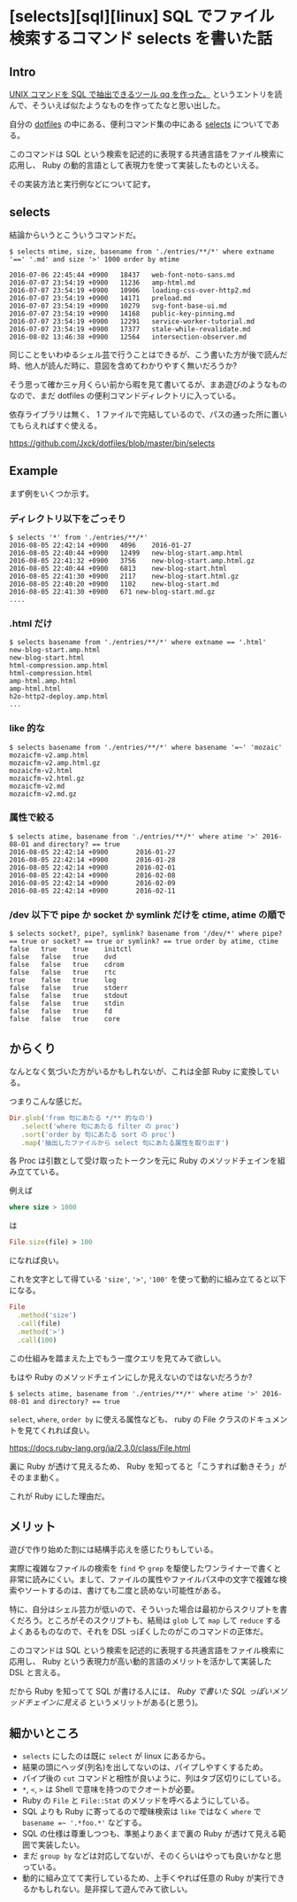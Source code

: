 # [selects][sql][linux] SQL でファイル検索するコマンド selects を書いた話


## Intro

[UNIX コマンドを SQL で抽出できるツール qq を作った。](http://mattn.kaoriya.net/software/lang/go/20160805190022.htm) というエントリを読んで、そういえば似たようなものを作ってたなと思い出した。

自分の [dotfiles](https://github.com/jxck/dotfiles) の中にある、便利コマンド集の中にある [selects](https://github.com/Jxck/dotfiles/blob/master/bin/selects) についてである。

このコマンドは SQL という検索を記述的に表現する共通言語をファイル検索に応用し、 Ruby の動的言語として表現力を使って実装したものといえる。

その実装方法と実行例などについて記す。


## selects

結論からいうとこういうコマンドだ。


```sh-session
$ selects mtime, size, basename from './entries/**/*' where extname '==' '.md' and size '>' 1000 order by mtime

2016-07-06 22:45:44 +0900	18437	web-font-noto-sans.md
2016-07-07 23:54:19 +0900	11236	amp-html.md
2016-07-07 23:54:19 +0900	10906	loading-css-over-http2.md
2016-07-07 23:54:19 +0900	14171	preload.md
2016-07-07 23:54:19 +0900	10279	svg-font-base-ui.md
2016-07-07 23:54:19 +0900	14168	public-key-pinning.md
2016-07-07 23:54:19 +0900	12291	service-worker-tutorial.md
2016-07-07 23:54:19 +0900	17377	stale-while-revalidate.md
2016-08-02 13:46:38 +0900	12564	intersection-observer.md
```

同じことをいわゆるシェル芸で行うことはできるが、こう書いた方が後で読んだ時、他人が読んだ時に、意図を含めてわかりやすく無いだろうか?

そう思って確か三ヶ月くらい前から暇を見て書いてるが、まあ遊びのようなものなので、まだ dotfiles の便利コマンドディレクトリに入っている。

依存ライブラリは無く、 1 ファイルで完結しているので、パスの通った所に置いてもらえればすぐ使える。

<https://github.com/Jxck/dotfiles/blob/master/bin/selects>


## Example

まず例をいくつか示す。


### ディレクトリ以下をごっそり


```sh-session
$ selects '*' from './entries/**/*'
2016-08-05 22:42:14 +0900	4096	2016-01-27
2016-08-05 22:40:44 +0900	12499	new-blog-start.amp.html
2016-08-05 22:41:32 +0900	3756	new-blog-start.amp.html.gz
2016-08-05 22:40:44 +0900	6813	new-blog-start.html
2016-08-05 22:41:30 +0900	2117	new-blog-start.html.gz
2016-08-05 22:40:20 +0900	1102	new-blog-start.md
2016-08-05 22:41:30 +0900	671	new-blog-start.md.gz
....
```


### .html だけ


```sh-session
$ selects basename from './entries/**/*' where extname == '.html'
new-blog-start.amp.html
new-blog-start.html
html-compression.amp.html
html-compression.html
amp-html.amp.html
amp-html.html
h2o-http2-deploy.amp.html
...
```


### like 的な


```sh-session
$ selects basename from './entries/**/*' where basename '=~' 'mozaic'
mozaicfm-v2.amp.html
mozaicfm-v2.amp.html.gz
mozaicfm-v2.html
mozaicfm-v2.html.gz
mozaicfm-v2.md
mozaicfm-v2.md.gz
```


### 属性で絞る


```sh-session
$ selects atime, basename from './entries/**/*' where atime '>' 2016-08-01 and directory? == true
2016-08-05 22:42:14 +0900       2016-01-27
2016-08-05 22:42:14 +0900       2016-01-28
2016-08-05 22:42:14 +0900       2016-02-01
2016-08-05 22:42:14 +0900       2016-02-08
2016-08-05 22:42:14 +0900       2016-02-09
2016-08-05 22:42:14 +0900       2016-02-11
```


### /dev 以下で pipe か socket か symlink だけを ctime, atime の順で


```sh-session
$ selects socket?, pipe?, symlink? basename from '/dev/*' where pipe? == true or socket? == true or symlink? == true order by atime, ctime
false   true    true    initctl
false   false   true    dvd
false   false   true    cdrom
false   false   true    rtc
true    false   true    log
false   false   true    stderr
false   false   true    stdout
false   false   true    stdin
false   false   true    fd
false   false   true    core
```


## からくり

なんとなく気づいた方がいるかもしれないが、これは全部 Ruby に変換している。

つまりこんな感じだ。


```ruby
Dir.glob('from 句にあたる */** 的なの')
   .select('where 句にあたる filter の proc')
   .sort('order by 句にあたる sort の proc')
   .map('抽出したファイルから select 句にあたる属性を取り出す')
```

各 Proc は引数として受け取ったトークンを元に Ruby のメソッドチェインを組み立てている。

例えば


```sql
where size > 1000
```

は


```ruby
File.size(file) > 100
```

になれば良い。

これを文字として得ている `'size'`, `'>'`, `'100'` を使って動的に組み立てると以下になる。


```ruby
File
  .method('size')
  .call(file)
  .method('>')
  .call(100)
```

この仕組みを踏まえた上でもう一度クエリを見てみて欲しい。

もはや Ruby のメソッドチェインにしか見えないのではないだろうか?


```sh-session
$ selects atime, basename from './entries/**/*' where atime '>' 2016-08-01 and directory? == true
```

`select`, `where`, `order by` に使える属性なども、 ruby の File クラスのドキュメントを見てくれれば良い。

<https://docs.ruby-lang.org/ja/2.3.0/class/File.html>

裏に Ruby が透けて見えるため、 Ruby を知ってると「こうすれば動きそう」がそのまま動く。

これが Ruby にした理由だ。


## メリット

遊びで作り始めた割には結構手応えを感じたりもしている。

実際に複雑なファイルの検索を `find` や `grep` を駆使したワンライナーで書くと非常に読みにくい。まして、ファイルの属性やファイルパス中の文字で複雑な検索やソートするのは、書けても二度と読めない可能性がある。

特に、自分はシェル芸力が低いので、そういった場合は最初からスクリプトを書くだろう。ところがそのスクリプトも、結局は `glob` して `map` して `reduce` するよくあるものなので、それを DSL っぽくしたのがこのコマンドの正体だ。

このコマンドは SQL という検索を記述的に表現する共通言語をファイル検索に応用し、 Ruby という表現力が高い動的言語のメリットを活かして実装した DSL と言える。

だから Ruby を知ってて SQL が書ける人には、 *Ruby で書いた SQL っぽいメソッドチェインに見える* というメリットがある(と思う)。


## 細かいところ

- `selects` にしたのは既に `select` が linux にあるから。
- 結果の頭にヘッダ(列名)を出してないのは、パイプしやすくするため。
- パイプ後の `cut` コマンドと相性が良いように、列はタブ区切りにしている。
- `*`, `<`, `>` は Shell で意味を持つのでクオートが必要。
- Ruby の `File` と `File::Stat` のメソッドを呼べるようにしている。
- SQL よりも Ruby に寄ってるので曖昧検索は `like` ではなく `where` で `basename =~ '.*foo.*'` などする。
- SQL の仕様は尊重しつつも、準拠よりあくまで裏の Ruby が透けて見える範囲で実装したい。
- まだ `group by` などは対応してないが、そのくらいはやっても良いかなと思っている。
- 動的に組み立てて実行しているため、上手くやれば任意の Ruby が実行できるかもしれない。是非探して遊んでみて欲しい。
